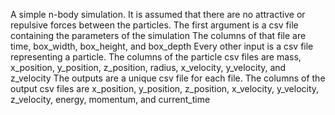 A simple n-body simulation. It is assumed that there are no attractive or repulsive forces between the particles.
The first argument is a csv file containing the parameters of the simulation
The columns of that file are time, box_width, box_height, and box_depth
Every other input is a csv file representing a particle.
The columns of the particle csv files are mass, x_position, y_position, z_position,  radius, x_velocity, y_velocity, and z_velocity
The outputs are a unique csv file for each file.
The columns of the output csv files are  x_position, y_position, z_position, x_velocity, y_velocity, z_velocity, energy, momentum, and current_time
